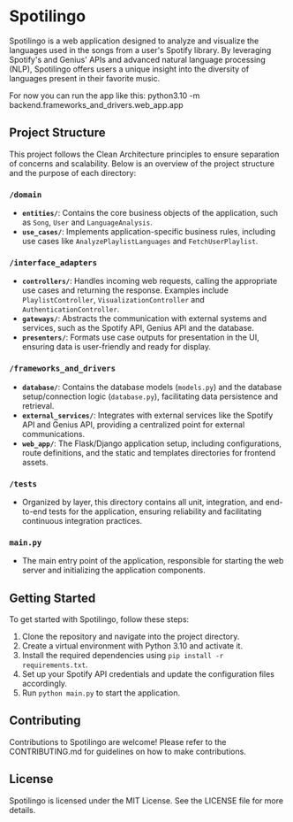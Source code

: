 # Spotilingo

Spotilingo is a web application designed to analyze and visualize the languages used in the songs from a user's Spotify library. By leveraging Spotify's and Genius' APIs and advanced natural language processing (NLP), Spotilingo offers users a unique insight into the diversity of languages present in their favorite music.

For now you can run the app like this:
python3.10 -m backend.frameworks_and_drivers.web_app.app

## Project Structure

This project follows the Clean Architecture principles to ensure separation of concerns and scalability. Below is an overview of the project structure and the purpose of each directory:

### `/domain`

- **`entities/`**: Contains the core business objects of the application, such as `Song`, `User` and `LanguageAnalysis`.
- **`use_cases/`**: Implements application-specific business rules, including use cases like `AnalyzePlaylistLanguages` and `FetchUserPlaylist`.

### `/interface_adapters`

- **`controllers/`**: Handles incoming web requests, calling the appropriate use cases and returning the response. Examples include `PlaylistController`, `VisualizationController` and `AuthenticationController`.
- **`gateways/`**: Abstracts the communication with external systems and services, such as the Spotify API, Genius API  and the database.
- **`presenters/`**: Formats use case outputs for presentation in the UI, ensuring data is user-friendly and ready for display.

### `/frameworks_and_drivers`

- **`database/`**: Contains the database models (`models.py`) and the database setup/connection logic (`database.py`), facilitating data persistence and retrieval.
- **`external_services/`**: Integrates with external services like the Spotify API and Genius API, providing a centralized point for external communications.
- **`web_app/`**: The Flask/Django application setup, including configurations, route definitions, and the static and templates directories for frontend assets.

### `/tests`

- Organized by layer, this directory contains all unit, integration, and end-to-end tests for the application, ensuring reliability and facilitating continuous integration practices.

### `main.py`

- The main entry point of the application, responsible for starting the web server and initializing the application components.

## Getting Started

To get started with Spotilingo, follow these steps:

1. Clone the repository and navigate into the project directory.
2. Create a virtual environment with Python 3.10 and activate it.
3. Install the required dependencies using `pip install -r requirements.txt`.
4. Set up your Spotify API credentials and update the configuration files accordingly.
5. Run `python main.py` to start the application.

## Contributing

Contributions to Spotilingo are welcome! Please refer to the CONTRIBUTING.md for guidelines on how to make contributions.

## License

Spotilingo is licensed under the MIT License. See the LICENSE file for more details.
